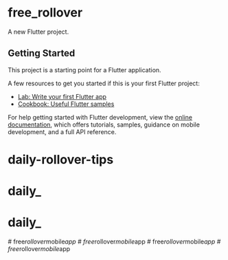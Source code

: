 # free_rollover

A new Flutter project.

## Getting Started

This project is a starting point for a Flutter application.

A few resources to get you started if this is your first Flutter project:

- [Lab: Write your first Flutter app](https://docs.flutter.dev/get-started/codelab)
- [Cookbook: Useful Flutter samples](https://docs.flutter.dev/cookbook)

For help getting started with Flutter development, view the
[online documentation](https://docs.flutter.dev/), which offers tutorials,
samples, guidance on mobile development, and a full API reference.
# daily-rollover-tips
# daily_
# daily_
#   f r e e _ r o l l o v e r _ m o b i l e _ a p p  
 #   f r e e _ r o l l o v e r _ m o b i l e _ a p p  
 #   f r e e _ r o l l o v e r _ m o b i l e _ a p p  
 #   f r e e _ r o l l o v e r _ m o b i l e _ a p p  
 